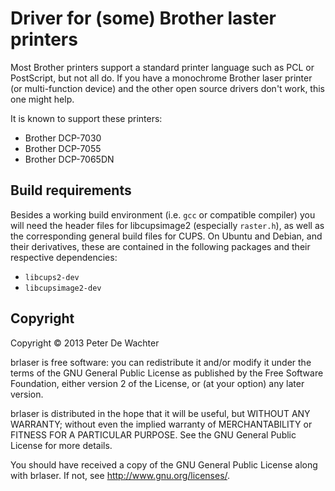 Driver for (some) Brother laster printers
=========================================

Most Brother printers support a standard printer language such as PCL
or PostScript, but not all do.  If you have a monochrome Brother laser
printer (or multi-function device) and the other open source drivers
don't work, this one might help.

It is known to support these printers:

* Brother DCP-7030
* Brother DCP-7055
* Brother DCP-7065DN

Build requirements
------------------
Besides a working build environment (i.e. `gcc` or compatible compiler) you will need the header files for libcupsimage2 (especially `raster.h`), as well as the corresponding general build files for CUPS. On Ubuntu and Debian, and their derivatives, these are contained in the following packages and their respective dependencies:

* `libcups2-dev`
* `libcupsimage2-dev`

Copyright
---------

Copyright © 2013 Peter De Wachter

brlaser is free software: you can redistribute it and/or modify
it under the terms of the GNU General Public License as published by
the Free Software Foundation, either version 2 of the License, or
(at your option) any later version.

brlaser is distributed in the hope that it will be useful,
but WITHOUT ANY WARRANTY; without even the implied warranty of
MERCHANTABILITY or FITNESS FOR A PARTICULAR PURPOSE.  See the
GNU General Public License for more details.

You should have received a copy of the GNU General Public License
along with brlaser.  If not, see <http://www.gnu.org/licenses/>.
